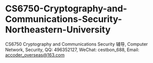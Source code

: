 # CS6750-Cryptography-and-Communications-Security-Northeastern-University
CS6750 Cryptography and Communications Security 辅导, Computer Network, Security, QQ: 496352127, WeChat: cestbon_688, Email: accoder_overseas@163.com
